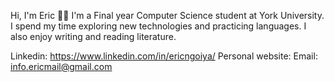 
Hi, I'm Eric 👋🏽
I'm a Final year Computer Science student at York University. I spend my time exploring new technologies and practicing languages. I also enjoy writing and reading literature.

Linkedin: https://www.linkedin.com/in/ericngoiya/
Personal website: 
Email: info.ericmail@gmail.com
